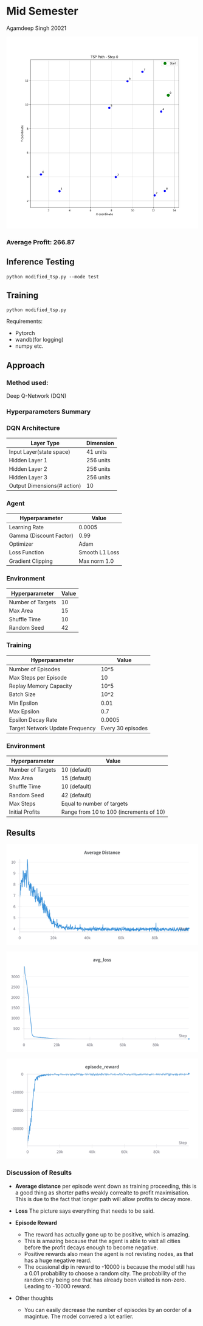 # Mid Semester 
Agamdeep Singh 20021

![Path](tsp.gif)

### Average Profit: 266.87

## Inference Testing
```
python modified_tsp.py --mode test
```
## Training
```
python modified_tsp.py
```

Requirements:
- Pytorch
- wandb(for logging)
- numpy etc.


## Approach
### Method used: 
Deep Q-Network (DQN)
<br>
### Hyperparameters Summary



### DQN Architecture
| Layer Type | Dimension |
|----------------|-------|
| Input Layer(state space) | 41 units |
| Hidden Layer 1 | 256 units |
| Hidden Layer 2 | 256 units |
| Hidden Layer 3 | 256 units |
| Output Dimensions(# action) | 10 |

### Agent
| Hyperparameter | Value |
|----------------|-------|
| Learning Rate | 0.0005 |
| Gamma (Discount Factor) | 0.99 |
| Optimizer | Adam |
| Loss Function | Smooth L1 Loss |
| Gradient Clipping | Max norm 1.0 |



### Environment
| Hyperparameter | Value |
|----------------|-------|
| Number of Targets | 10 |
| Max Area | 15 |
| Shuffle Time | 10 |
| Random Seed | 42 |

### Training
| Hyperparameter | Value |
|----------------|-------|
| Number of Episodes | 10^5 |
| Max Steps per Episode | 10 |
| Replay Memory Capacity | 10^5 |
| Batch Size | 10^2 |
| Min Epsilon | 0.01 |
| Max Epsilon | 0.7 |
| Epsilon Decay Rate | 0.0005 |
| Target Network Update Frequency | Every 30 episodes |


### Environment
| Hyperparameter | Value |
|----------------|-------|
| Number of Targets | 10 (default) |
| Max Area | 15 (default) |
| Shuffle Time | 10 (default) |
| Random Seed | 42 (default) |
| Max Steps | Equal to number of targets |
| Initial Profits | Range from 10 to 100 (increments of 10) |

## Results

![Distance](plots/dist.png)

![Distance](plots/loss.png)

![Distance](plots/reward.png)

### Discussion of Results
- **Average distance** per episode went down as training proceeding, this is a good thing as shorter paths weakly correalte to profit maximisation. This is due to the fact that longer path will allow profits to decay more.

- **Loss** The picture says everything that needs to be said.

- **Episode Reward** 
    - The reward has actually gone up to be positive, which is amazing. 
    - This is amazing because that the agent is able to visit all cities before the profit decays enough to become negative.
    - Positive rewards also mean the agent is not revisting nodes, as that has a huge negative reard.
    - The ocasional dip in reward to -10000 is because the model still has a 0.01 probability to choose a random city. The probability of the random city being one that has already been visited is non-zero. Leading to -10000 reward.

- Other thoughts
    - You can easily decrease the number of episodes by an oorder of a magintue. The model convered a lot earlier.

